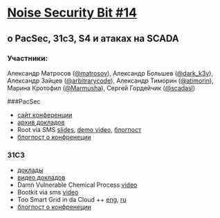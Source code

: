 [Noise Security Bit #14](http://noisebit.podster.fm/14)
=====
## o PacSec, 31c3, S4 и атаках на SCADA


### Участники:
Александр Матросов ([@matrosov](https://twitter.com/matrosov)),
Александр Большев ([@dark_k3y](https://twitter.com/dark_k3y)), 
Александр Зайцев ([@arbitrarycode](https://twitter.com/arbitrarycode)), 
Александр Тиморин ([@atimorin](https://twitter.com/atimorin)),
Марина Кротофил ([@Marmusha](https://twitter.com/Marmusha)),
Сергей Гордейчик ([@scadasl](https://twitter.com/scadasl))

###PacSec 
- [сайт конференции](https://pacsec.jp)
- [архив докладов](https://pacsec.jp/pastevents.html)
- Root via SMS [slides](https://pacsec.jp/psj14/PSJ2014_Sergei-Alex_SCADASL%20-%20root%20via%20sms%20last.pdf), [demo video](http://scadastrangelove.blogspot.ru/2014/11/bootkit-via-sms.html), [блогпост](http://habrahabr.ru/company/pt/blog/243697/)
- [блогпост о конфренеции](http://habrahabr.ru/company/pt/blog/243627/)

### 31C3 
- [доклады](http://events.ccc.de/congress/2014/Fahrplan/schedule.html)
- [видео докладов](http://media.ccc.de/browse/congress/2014/)
- Damn Vulnerable Chemical Process [video](http://media.ccc.de/browse/congress/2014/31c3_-_6463_-_en_-_saal_6_-_201412291245_-_damn_vulnerable_chemical_process_-_marmusha.html#video)
- Bootkit via sms [video](https://www.youtube.com/watch?v=jmY9VRq5e1Y&t=5420)
- Too Smart Grid in da Cloud ++ [eng](http://scadastrangelove.blogspot.ru/2014/12/31c3-too-smart-grid-in-da-cloud.html), [ru](http://habrahabr.ru/company/pt/blog/228595/)
- [блогпост о конфренеции](http://habrahabr.ru/company/pt/blog/247129/)

